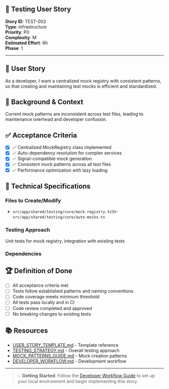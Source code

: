 ## 🧪 Testing User Story

**Story ID**: TEST-002  
**Type**: infrastructure  
**Priority**: P0  
**Complexity**: M  
**Estimated Effort**: 6h  
**Phase**: 1

---

## 🎯 User Story

As a developer, I want a centralized mock registry with consistent patterns, so that creating and maintaining test mocks is efficient and standardized.

## 📖 Background & Context

Current mock patterns are inconsistent across test files, leading to maintenance overhead and developer confusion.

## ✅ Acceptance Criteria

- [x] ✅ Centralized MockRegistry class implemented
- [x] ✅ Auto-dependency resolution for complex services
- [x] ✅ Signal-compatible mock generation
- [x] ✅ Consistent mock patterns across all test files
- [x] ✅ Performance optimization with lazy loading

## 🔧 Technical Specifications

### Files to Create/Modify
- `src/app/shared/testing/core/mock-registry.ts`\n- `src/app/shared/testing/core/auto-mocks.ts`


### Testing Approach
Unit tests for mock registry, integration with existing tests

### Dependencies


## 🏆 Definition of Done

- [ ] All acceptance criteria met
- [ ] Tests follow established patterns and naming conventions
- [ ] Code coverage meets minimum threshold
- [ ] All tests pass locally and in CI
- [ ] Code review completed and approved
- [ ] No breaking changes to existing tests

## 📚 Resources

- [USER_STORY_TEMPLATE.md](./USER_STORY_TEMPLATE.md) - Template reference
- [TESTING_STRATEGY.md](./TESTING_STRATEGY.md) - Overall testing approach  
- [MOCK_PATTERNS_GUIDE.md](./MOCK_PATTERNS_GUIDE.md) - Mock creation patterns
- [DEVELOPER_WORKFLOW.md](./DEVELOPER_WORKFLOW.md) - Development workflow

---

> 💡 **Getting Started**: Follow the [Developer Workflow Guide](./DEVELOPER_WORKFLOW.md) to set up your local environment and begin implementing this story.